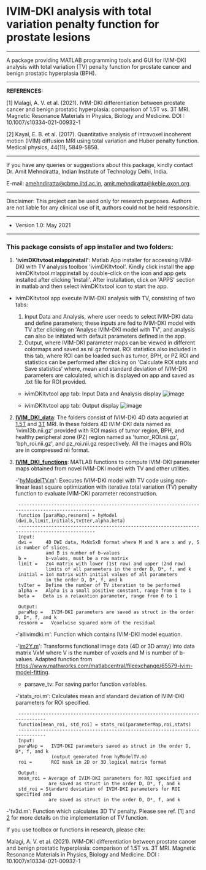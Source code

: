 # IVIM-DKI analysis with total variation penalty function for prostate lesions
---------------------------------------------------------------------------------

A package providing MATLAB programming tools and GUI for IVIM-DKI analysis with total
variation (TV) penalty function for prostate cancer and benign prostatic hyperplasia (BPH).

---------------------------------------------------------------------------------
**REFERENCES:** 

[1] Malagi, A. V. et al. (2021). IVIM-DKI differentiation between prostate cancer 
and benign prostatic hyperplasia: comparison of 1.5T vs. 3T MRI. 
Magnetic Resonance Materials in Physics, Biology and Medicine. DOI : 10.1007/s10334-021-00932-1

[2] Kayal, E. B. et al. (2017). Quantitative analysis of intravoxel 
incoherent motion (IVIM) diffusion MRI using total variation and Huber penalty function. 
Medical physics, 44(11), 5849-5858.

---------------------------------------------------------------------------------
If you have any queries or suggestions about this package, kindly contact 
Dr. Amit Mehndiratta, Indian Institute of Technology Delhi, India. 

E-mail: <amehndiratta@cbme.iitd.ac.in>, <amit.mehndiratta@keble.oxon.org>.

---------------------------------------------------------------------------------
Disclaimer: This project can be used only for research purposes. Authors are not liable for any clinical use of it, authors could not be held responsible.

---------------------------------------------------------------------------------
- Version 1.0: May 2021
---------------------------------------------------------------------------------

### This package consists of app installer and two folders:

1. **'ivimDKItvtool.mlappinstall'**: Matlab App installer for accessing IVIM-DKI with TV analysis toolbox 'ivimDKItvtool'. Kindly click install the app ivimDKItvtool.mlappinstall by double-click on the icon and app gets installed after clicking 'install'. After installation, click on 'APPS' section in matlab and then select ivimDKItvtool icon to start the app. 
 
  - ivimDKItvtool app execute IVIM-DKI analysis with TV, consisting of two tabs: 
     1. Input Data and Analysis, where user needs to select IVIM-DKI data and define parameters; these inputs are fed to IVIM-DKI model with TV after clicking on 'Analyse IVIM-DKI model with TV', and analysis can also be initiated with default parameters defined in the app.
     2. Output, where IVIM-DKI parameter maps can be viewed in different colormaps and saved as nii.gz format. ROI statistics also included in this tab, where ROI can be loaded such as tumor, BPH, or PZ ROI and statistics can be performed after clicking on 'Calculate ROI stats and Save statistics' where, mean and standard deviation of IVIM-DKI parameters are calculated, which is displayed on app and saved as .txt file for ROI provided.
   
    - ivimDKItvtool app tab: Input Data and Analysis display
      ![image](https://user-images.githubusercontent.com/66351266/119849766-883a8400-bf2a-11eb-9fe9-2add9eebb8ac.png)

    - ivimDKItvtool app tab: Output display
      ![image](https://user-images.githubusercontent.com/66351266/119849888-a6a07f80-bf2a-11eb-9c15-d86982acd92a.png)


2. **[IVIM_DKI_data](https://github.com/amitvmehndiratta/IVIM-DKI-MRMP2021/tree/main/IVIM_DKI_data)**: The folders consist of IVIM-DKI 4D data acquried at [1.5T](https://github.com/amitvmehndiratta/IVIM-DKI-MRMP2021/tree/main/IVIM_DKI_data/IVIM_DKI_1_5T) and [3T](https://github.com/amitvmehndiratta/IVIM-DKI-MRMP2021/tree/main/IVIM_DKI_data/IVIM_DKI_3T) MRI. In these folders 4D IVIM-DKI data named as 'ivim13b.nii.gz' provided with ROI masks of tumor region, BPH, and healthy peripheral zone (PZ) region named as 'tumor_ROI.nii.gz', 'bph_roi.nii.gz', and pz_roi.nii.gz respectively. All the images and ROIs are in compressed nii format.


3. **[IVIM_DKI_functions](https://github.com/amitvmehndiratta/IVIM-DKI-MRMP2021/tree/main/IVIM_DKI_functions)**: MATLAB functions to compute IVIM-DKI parameter maps obtained from novel IVIM-DKI model with TV and other utilities. 

   -'[hyModelTV.m](https://github.com/amitvmehndiratta/IVIM-DKI-MRMP2021/blob/main/IVIM_DKI_functions/hyModelTV.m)': Executes IVIM-DKI model with TV code using non-linear least square optimization with iterative total variation (TV) penalty function to evaluate IVIM-DKI parameter reconstruction.
    
        -----------------------------------------------------------------------------------------------
        function [paraMap,resnorm] = hyModel (dwi,b,limit,initials,tvIter,alpha,beta)
        -----------------------------------------------------------------------------------------------
        Input:
        dwi =     4D DWI data, MxNxSxB format where M and N are x and y, S is number of slices, 
                  and B is number of b-values 
        b =       b-values, must be a row matrix
        limit =   2x4 matrix with lower (1st row) and upper (2nd row) 
                  limits of all parameters in the order D, D*, f, and k
        initial = 1x4 matrix with initial values of all parameters 
                  in the order D, D*, f, and k
        tvIter =  Define the number of TV iteration to be performed
        alpha =   Alpha is a small positive constant, range from 0 to 1
        beta =   Beta is a relaxation parameter, range from 0 to 1

        Output:
        paraMap =   IVIM-DKI parameters are saved as struct in the order D, D*, f, and k
        resnorm =   Voxelwise squared norm of the residual

  
   -'allivimdki.m': Function which contains IVIM-DKI model equation.
  
   -'[im2Y.m](https://www.mathworks.com/matlabcentral/fileexchange/65579-ivim-model-fitting)': Transforms functional image data (4D or 3D array) into data matrix VxM where V is the number of voxels and M is number of b-values. Adapted function from https://www.mathworks.com/matlabcentral/fileexchange/65579-ivim-model-fitting.
  
   - parsave_tv: For saving parfor function variables.
   
   -'stats_roi.m': Calculates mean and standard deviation of IVIM-DKI parameters for ROI specified.
        
        -----------------------------------------------------------------------------
        function[mean_roi, std_roi] = stats_roi(parameterMap,roi,stats)
        -----------------------------------------------------------------------------
        Input:
        paraMap =   IVIM-DKI parameters saved as struct in the order D, D*, f, and k 
                    (output generated from hyModelTV.m)
        roi =       ROI mask in 2D or 3D logical matrix format

        Output:
        mean_roi = Average of IVIM-DKI parameters for ROI specified and 
                   are saved as struct in the order D, D*, f, and k
        std_roi = Standard deviation of IVIM-DKI parameters for ROI specified and 
                   are saved as struct in the order D, D*, f, and k
  
  

  -'tv3d.m': Function which calculates 3D TV penalty. Please see ref. [1] and [2](https://aapm.onlinelibrary.wiley.com/doi/abs/10.1002/mp.12520) for more details on the implementation of TV function.


If you use toolbox or functions in research, please cite:

Malagi, A. V. et al. (2021). IVIM-DKI differentiation between prostate cancer and benign prostatic hyperplasia: comparison of 1.5T vs. 3T MRI. 
Magnetic Resonance Materials in Physics, Biology and Medicine.
DOI : 10.1007/s10334-021-00932-1
